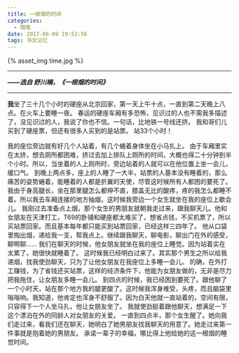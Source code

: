 ```yaml
---
title: 一根烟的时间
categories:
  - 随笔
date: 2017-06-09 19:52:56
tags: 书文记忆
---
```


{% asset_img time.jpg %}

---
***——选自 舒川楠，《一根烟的时间》***

<!-- more -->

---
**我**坐了三十几个小时的硬座从北京回家，第一天上午十点，一直到第二天晚上八点。在火车上要睡一夜。
春运的硬座车厢有多恐怖，见识过的人也不需我多描述了，没见识过的人，我说了你也不信。一句话，比地铁一号线还挤。
我和哥们儿买到了硬座票，但还有很多人买到的是站票。
站33个小时！

我的座位旁边就有好几个人站着，有几个蜷着身体坐在小马扎上。
由于车厢里实在太挤，想去厕所都困难，挤过去加上排队上厕所的时间，大概也得二十分钟到半个小时。所以，当坐着的人上厕所时，旁边站着的人就可以在他位置上坐一会儿，缓口气。
到晚上两点多，座上的人睡了一大半，站票的人基本没有睡着的，那么痛苦的姿势蜷着，能睡着的人都是折翼的天使，尽管这时候所有人都困的要死了。我由于身高腿长，坐在那里腿怎么都伸不直，膝盖无比的酸疼，疼的我怎么都睡不着。所以我去车厢连接的地方抽烟，这时候我旁边一个女生就坐在我的座位上歇会儿。
我刚过去准备点上烟，那个女生的男朋友就朝我走过来，跟我聊天儿。他和女朋友在天津打工，T69的卧铺和硬座都太难买了，想省点钱，不买机票了，所以买站票回家。而且基本每年都只能买到站票回家，已经这样三四年了。
他从口袋里掏出烟，递给我一支，帮我点上。继续跟我聊天，聊电影，聊出门在外的感受，聊啊聊......
我们在聊天的时候，他女朋友就坐在我的座位上睡觉。因为站着实在太累了，她很快就睡着了。
这时候我已经明白过来了。其实那个男生之所以给我递烟，找我使劲聊天，只为了让他女朋友在我座位上多睡一会儿。
的确，在外打工赚钱，为了省钱还买站票，这样的经济条件下，他能为女朋友做的，无非是尽力把我拖住，让女朋友多睡一会儿。
到四点的时候，我已经困到要死了。跟他聊了一个小时天，站在那个地方我的腿更酸了。这时候我浑身难受，头疼，而且脑袋里嗡嗡响。我知道，他肯定也浑身不舒服了。因为白天他就一直站着的，空间有限，只容得下一个人坐马扎，他让女朋友坐了。
我就使劲挺着跟他聊天，想满足一下这个漂泊在外的同龄人对女朋友的关爱。
一直到四点半，那个女生醒了。她向我们走过来，看我们还在聊天，她明白了她男朋友找我聊天的用意了。她走过来第一件事就是抱着她的男朋友。
承诺一辈子的幸福，哪比得上他给她的这一根烟的睡觉时间。
